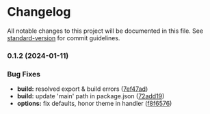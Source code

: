 # Changelog

All notable changes to this project will be documented in this file. See [standard-version](https://github.com/conventional-changelog/standard-version) for commit guidelines.

### 0.1.2 (2024-01-11)


### Bug Fixes

* **build:** resolved export & build errors ([7ef47ad](https://github.com/nestjsx/nestjs-flub/commit/7ef47adb6c54c81ed769a2a53633de1e5ec8a2f1))
* **build:** update 'main' path in package.json ([72add19](https://github.com/nestjsx/nestjs-flub/commit/72add19387807c428347c7ae69813d7545793bf0))
* **options:** fix defaults, honor theme in handler ([f8f6576](https://github.com/nestjsx/nestjs-flub/commit/f8f6576281f5552e5120a1523a0dc3209d7c6120))
